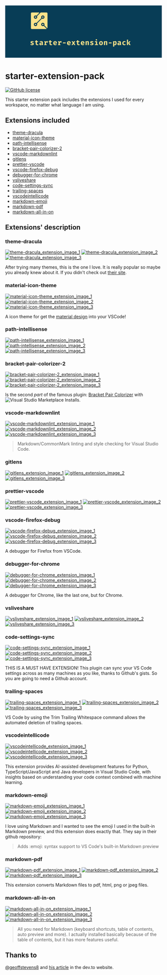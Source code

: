 ![Banner](./header_photo_1.png)

# starter-extension-pack

[![GitHub license](https://img.shields.io/github/license/e5pe/starter-extension-pack)](https://github.com/e5pe/starter-extension-pack/blob/master/LICENSE)

This starter extension pack includes the extensions I used for every workspace, no matter what language I am using.

## Extensions included

- [theme-dracula][theme-dracula-link]
- [material-icon-theme][material-icon-theme-link]
- [path-intellisense][path-intellisense-link]
- [bracket-pair-colorizer-2][bracket-pair-colorizer-2-link]
- [vscode-markdownlint][vscode-markdownlint-link]
- [gitlens][gitlens-link]
- [prettier-vscode][prettier-vscode-link]
- [vscode-firefox-debug][vscode-firefox-debug-link]
- [debugger-for-chrome][debugger-for-chrome-link]
- [vsliveshare][vsliveshare-link]
- [code-settings-sync][code-settings-sync-link]
- [trailing-spaces][trailing-spaces-link]
- [vscodeintellicode][vscodeintellicode-link]
- [markdown-emoji][markdown-emoji-link]
- [markdown-pdf][markdown-pdf-link]
- [markdown-all-in-on][markdown-all-in-on-link]

## Extensions' description

### theme-dracula

[![theme-dracula_extension_image_1][theme-dracula_extension_image_1]][theme-dracula-link]
[![theme-dracula_extension_image_2][theme-dracula_extension_image_2]][theme-dracula-link]
[![theme-dracula_extension_image_3][theme-dracula_extension_image_3]][theme-dracula_extension_ratings_link]

After trying many themes, this is the one I love. It is really popular so maybe you already knew about it. If you didn't check out [their site][dracula-page].

### material-icon-theme

[![material-icon-theme_extension_image_1][material-icon-theme_extension_image_1]][material-icon-theme-link]
[![material-icon-theme_extension_image_2][material-icon-theme_extension_image_2]][material-icon-theme-link]
[![material-icon-theme_extension_image_3][material-icon-theme_extension_image_3]][material-icon-theme_extension_ratings_link]

A icon theme for get the [material design][material_design_link] into your VSCode!

### path-intellisense

[![path-intellisense_extension_image_1][path-intellisense_extension_image_1]][path-intellisense-link]
[![path-intellisense_extension_image_2][path-intellisense_extension_image_2]][path-intellisense-link]
[![path-intellisense_extension_image_3][path-intellisense_extension_image_3]][path-intellisense_extension_ratings_link]

### bracket-pair-colorizer-2

[![bracket-pair-colorizer-2_extension_image_1][bracket-pair-colorizer-2_extension_image_1]][bracket-pair-colorizer-2-link]
[![bracket-pair-colorizer-2_extension_image_2][bracket-pair-colorizer-2_extension_image_2]][bracket-pair-colorizer-2-link]
[![bracket-pair-colorizer-2_extension_image_3][bracket-pair-colorizer-2_extension_image_3]][bracket-pair-colorizer-2_extension_ratings_link]

Is the second _part_ of the famous plugin: [Bracket Pair Colorizer](https://marketplace.visualstudio.com/items?itemName=CoenraadS.bracket-pair-colorizer) with ![Visual Studio Marketplace Installs](https://img.shields.io/visual-studio-marketplace/i/CoenraadS.bracket-pair-colorizer).

### vscode-markdownlint

[![vscode-markdownlint_extension_image_1][vscode-markdownlint_extension_image_1]][vscode-markdownlint-link]
[![vscode-markdownlint_extension_image_2][vscode-markdownlint_extension_image_2]][vscode-markdownlint-link]
[![vscode-markdownlint_extension_image_3][vscode-markdownlint_extension_image_3]][vscode-markdownlint_extension_ratings_link]

> Markdown/CommonMark linting and style checking for Visual Studio Code.

### gitlens

[![gitlens_extension_image_1][gitlens_extension_image_1]][gitlens-link]
[![gitlens_extension_image_2][gitlens_extension_image_2]][gitlens-link]
[![gitlens_extension_image_3][gitlens_extension_image_3]][gitlens_extension_ratings_link]

### prettier-vscode

[![prettier-vscode_extension_image_1][prettier-vscode_extension_image_1]][prettier-vscode-link]
[![prettier-vscode_extension_image_2][prettier-vscode_extension_image_2]][prettier-vscode-link]
[![prettier-vscode_extension_image_3][prettier-vscode_extension_image_3]][prettier-vscode_extension_ratings_link]

### vscode-firefox-debug

[![vscode-firefox-debug_extension_image_1][vscode-firefox-debug_extension_image_1]][vscode-firefox-debug-link]
[![vscode-firefox-debug_extension_image_2][vscode-firefox-debug_extension_image_2]][vscode-firefox-debug-link]
[![vscode-firefox-debug_extension_image_3][vscode-firefox-debug_extension_image_3]][vscode-firefox-debug_extension_ratings_link]

A debugger for Firefox from VSCode.

### debugger-for-chrome

[![debugger-for-chrome_extension_image_1][debugger-for-chrome_extension_image_1]][debugger-for-chrome-link]
[![debugger-for-chrome_extension_image_2][debugger-for-chrome_extension_image_2]][debugger-for-chrome-link]
[![debugger-for-chrome_extension_image_3][debugger-for-chrome_extension_image_3]][debugger-for-chrome_extension_ratings_link]

A debugger for Chrome, like the last one, but for Chrome.

### vsliveshare

[![vsliveshare_extension_image_1][vsliveshare_extension_image_1]][vsliveshare-link]
[![vsliveshare_extension_image_2][vsliveshare_extension_image_2]][vsliveshare-link]
[![vsliveshare_extension_image_3][vsliveshare_extension_image_3]][vsliveshare_extension_ratings_link]

### code-settings-sync

[![code-settings-sync_extension_image_1][code-settings-sync_extension_image_1]][code-settings-sync-link]
[![code-settings-sync_extension_image_2][code-settings-sync_extension_image_2]][code-settings-sync-link]
[![code-settings-sync_extension_image_3][code-settings-sync_extension_image_3]][code-settings-sync_extension_ratings_link]

THIS IS A MUST HAVE EXTENSION!
This plugin can sync your VS Code settings across as many machines as you like, thanks to Github's gists. So you are going to need a Github account.

### trailing-spaces

[![trailing-spaces_extension_image_1][trailing-spaces_extension_image_1]][trailing-spaces-link]
[![trailing-spaces_extension_image_2][trailing-spaces_extension_image_2]][trailing-spaces-link]
[![trailing-spaces_extension_image_3][trailing-spaces_extension_image_3]][trailing-spaces_extension_ratings_link]

VS Code by using the Trim Trailing Whitespace command allows the automated deletion of trailing spaces.

### vscodeintellicode

[![vscodeintellicode_extension_image_1][vscodeintellicode_extension_image_1]][vscodeintellicode-link]
[![vscodeintellicode_extension_image_2][vscodeintellicode_extension_image_2]][vscodeintellicode-link]
[![vscodeintellicode_extension_image_3][vscodeintellicode_extension_image_3]][vscodeintellicode_extension_ratings_link]

This extension provides AI-assisted development features for Python, TypeScript/JavaScript and Java developers in Visual Studio Code, with insights based on understanding your code context combined with machine learning.

### markdown-emoji

[![markdown-emoji_extension_image_1][markdown-emoji_extension_image_1]][markdown-emoji-link]
[![markdown-emoji_extension_image_2][markdown-emoji_extension_image_2]][markdown-emoji-link]
[![markdown-emoji_extension_image_3][markdown-emoji_extension_image_3]][markdown-emoji_extension_ratings_link]

I love using Markdown and I wanted to see the emoji I used in the built-in Markdown preview, and this extension does exactly that.
They say in their github repository:

> Adds :emoji: syntax support to VS Code's built-in Markdown preview

### markdown-pdf

[![markdown-pdf_extension_image_1][markdown-pdf_extension_image_1]][markdown-pdf-link]
[![markdown-pdf_extension_image_2][markdown-pdf_extension_image_2]][markdown-pdf-link]
[![markdown-pdf_extension_image_3][markdown-pdf_extension_image_3]][markdown-pdf_extension_ratings_link]

This extension converts Markdown files to pdf, html, png or jpeg files.

### markdown-all-in-on

[![markdown-all-in-on_extension_image_1][markdown-all-in-on_extension_image_1]][markdown-all-in-on-link]
[![markdown-all-in-on_extension_image_2][markdown-all-in-on_extension_image_2]][markdown-all-in-on-link]
[![markdown-all-in-on_extension_image_3][markdown-all-in-on_extension_image_3]][markdown-all-in-on_extension_ratings_link]

> All you need for Markdown (keyboard shortcuts, table of contents, auto preview and more).
> I actually installed basically because of the table of contents, but it has more features useful.

## Thanks to

[@geoffstevens8][geoffstevens8_github_account] and [his article](https://dev.to/thegeoffstevens/how-to-create-your-own-vs-code-extension-pack-nab) in the dev.to website.

<!-- URLS -->
<!-- general url -->

[extensions-marketplace-url]: https://marketplace.visualstudio.com/items?itemName=

<!-- extensions links -->
<!-- In the part with 'extension_image' first is version, second installs and third ratings -->
<!-- theme-dracula extension links -->

[theme-dracula-link]: https://marketplace.visualstudio.com/items?itemName=dracula-theme.theme-dracula
[theme-dracula_extension_ratings_link]: https://marketplace.visualstudio.com/items?itemName=dracula-theme.theme-dracula&ssr=false#review-details
[theme-dracula_extension_image_1]: https://vsmarketplacebadge.apphb.com/version-short/dracula-theme.theme-dracula.svg
[theme-dracula_extension_image_2]: https://vsmarketplacebadge.apphb.com/installs-short/dracula-theme.theme-dracula.svg
[theme-dracula_extension_image_3]: https://vsmarketplacebadge.apphb.com/rating-short/dracula-theme.theme-dracula.svg

<!-- material-icon-theme links -->

[material-icon-theme-link]: https://marketplace.visualstudio.com/items?itemName=PKief.material-icon-theme
[material-icon-theme_extension_ratings_link]: https://marketplace.visualstudio.com/items?itemName=PKief.material-icon-theme&ssr=false#review-details
[material-icon-theme_extension_image_1]: https://img.shields.io/visual-studio-marketplace/v/PKief.material-icon-theme
[material-icon-theme_extension_image_2]: https://img.shields.io/visual-studio-marketplace/i/PKief.material-icon-theme
[material-icon-theme_extension_image_3]: https://img.shields.io/visual-studio-marketplace/r/PKief.material-icon-theme

<!-- path-intellisense links -->

[path-intellisense-link]: https://marketplace.visualstudio.com/items?itemName=christian-kohler.path-intellisense
[path-intellisense_extension_ratings_link]: https://marketplace.visualstudio.com/items?**itemName**=christian-kohler.path-intellisense&ssr=false#review-details
[path-intellisense_extension_image_1]: https://img.shields.io/visual-studio-marketplace/v/christian-kohler.path-intellisense
[path-intellisense_extension_image_2]: https://img.shields.io/visual-studio-marketplace/i/christian-kohler.path-intellisense
[path-intellisense_extension_image_3]: https://img.shields.io/visual-studio-marketplace/r/christian-kohler.path-intellisense

<!-- bracket-pair-colorizer-2 links -->

[bracket-pair-colorizer-2-link]: https://marketplace.visualstudio.com/items?itemName=CoenraadS.bracket-pair-colorizer-2
[bracket-pair-colorizer-2_extension_ratings_link]: https://marketplace.visualstudio.com/items?itemName=CoenraadS.bracket-pair-colorizer-2&ssr=false#review-details
[bracket-pair-colorizer-2_extension_image_1]: https://img.shields.io/visual-studio-marketplace/v/CoenraadS.bracket-pair-colorizer-2
[bracket-pair-colorizer-2_extension_image_2]: https://img.shields.io/visual-studio-marketplace/i/CoenraadS.bracket-pair-colorizer-2
[bracket-pair-colorizer-2_extension_image_3]: https://img.shields.io/visual-studio-marketplace/r/CoenraadS.bracket-pair-colorizer-2

<!-- vscode-markdownlintvscode-markdownlint links -->

[vscode-markdownlint-link]: https://marketplace.visualstudio.com/items?itemName=DavidAnson.vscode-markdownlint
[vscode-markdownlint_extension_ratings_link]: https://marketplace.visualstudio.com/items?itemName=DavidAnson.vscode-markdownlint&ssr=false#review-details
[vscode-markdownlint_extension_image_1]: https://img.shields.io/visual-studio-marketplace/v/DavidAnson.vscode-markdownlint
[vscode-markdownlint_extension_image_2]: https://img.shields.io/visual-studio-marketplace/i/DavidAnson.vscode-markdownlint
[vscode-markdownlint_extension_image_3]: https://img.shields.io/visual-studio-marketplace/r/DavidAnson.vscode-markdownlint

<!-- gitlens links -->

[gitlens-link]: https://marketplace.visualstudio.com/items?itemName=eamodio.gitlens
[gitlens_extension_ratings_link]: https://marketplace.visualstudio.com/items?itemName=eamodio.gitlens&ssr=false#review-details
[gitlens_extension_image_1]: https://img.shields.io/visual-studio-marketplace/v/eamodio.gitlens
[gitlens_extension_image_2]: https://img.shields.io/visual-studio-marketplace/i/eamodio.gitlens
[gitlens_extension_image_3]: https://img.shields.io/visual-studio-marketplace/r/eamodio.gitlens

<!-- prettier-vscode links -->

[prettier-vscode-link]: https://marketplace.visualstudio.com/items?itemName=esbenp.prettier-vscode
[prettier-vscode_extension_ratings_link]: https://marketplace.visualstudio.com/items?itemName=esbenp.prettier-vscode&ssr=false#review-details
[prettier-vscode_extension_image_1]: https://img.shields.io/visual-studio-marketplace/v/esbenp.prettier-vscode
[prettier-vscode_extension_image_2]: https://img.shields.io/visual-studio-marketplace/i/esbenp.prettier-vscode
[prettier-vscode_extension_image_3]: https://img.shields.io/visual-studio-marketplace/r/esbenp.prettier-vscode

<!-- vscode-firefox-debug links -->

[vscode-firefox-debug-link]: https://marketplace.visualstudio.com/items?itemName=firefox-devtools.vscode-firefox-debug
[vscode-firefox-debug_extension_ratings_link]: https://marketplace.visualstudio.com/items?itemName=firefox-devtools.vscode-firefox-debug&ssr=false#review-details
[vscode-firefox-debug_extension_image_1]: https://img.shields.io/visual-studio-marketplace/v/firefox-devtools.vscode-firefox-debug
[vscode-firefox-debug_extension_image_2]: https://img.shields.io/visual-studio-marketplace/i/firefox-devtools.vscode-firefox-debug
[vscode-firefox-debug_extension_image_3]: https://img.shields.io/visual-studio-marketplace/r/firefox-devtools.vscode-firefox-debug

<!-- vsliveshare links -->

[vsliveshare-link]: https://marketplace.visualstudio.com/items?itemName=ms-vsliveshare.vsliveshare
[vsliveshare_extension_ratings_link]: https://marketplace.visualstudio.com/items?itemName=ms-vsliveshare.vsliveshare&ssr=false#review-details
[vsliveshare_extension_image_1]: https://img.shields.io/visual-studio-marketplace/v/ms-vsliveshare.vsliveshare
[vsliveshare_extension_image_2]: https://img.shields.io/visual-studio-marketplace/i/ms-vsliveshare.vsliveshare
[vsliveshare_extension_image_3]: https://img.shields.io/visual-studio-marketplace/r/ms-vsliveshare.vsliveshare

<!-- debugger-for-chrome links -->

[debugger-for-chrome-link]: https://marketplace.visualstudio.com/items?itemName=msjsdiag.debugger-for-chrome
[debugger-for-chrome_extension_ratings_link]: https://marketplace.visualstudio.com/items?itemName=msjsdiag.debugger-for-chrome&ssr=false#review-details
[debugger-for-chrome_extension_image_1]: https://img.shields.io/visual-studio-marketplace/v/msjsdiag.debugger-for-chrome
[debugger-for-chrome_extension_image_2]: https://img.shields.io/visual-studio-marketplace/i/msjsdiag.debugger-for-chrome
[debugger-for-chrome_extension_image_3]: https://img.shields.io/visual-studio-marketplace/r/msjsdiag.debugger-for-chrome

<!-- code-settings-sync links -->

[code-settings-sync-link]: https://marketplace.visualstudio.com/items?itemName=Shan.code-settings-sync
[code-settings-sync_extension_ratings_link]: https://marketplace.visualstudio.com/items?itemName=Shan.code-settings-sync&ssr=false#review-details
[code-settings-sync_extension_image_1]: https://img.shields.io/visual-studio-marketplace/v/Shan.code-settings-sync
[code-settings-sync_extension_image_2]: https://img.shields.io/visual-studio-marketplace/i/Shan.code-settings-sync
[code-settings-sync_extension_image_3]: https://img.shields.io/visual-studio-marketplace/r/Shan.code-settings-sync

<!-- trailing-spaces links -->

[trailing-spaces-link]: https://marketplace.visualstudio.com/items?itemName=shardulm94.trailing-spaces
[trailing-spaces_extension_ratings_link]: https://marketplace.visualstudio.com/items?itemName=shardulm94.trailing-spaces&ssr=false#review-details
[trailing-spaces_extension_image_1]: https://img.shields.io/visual-studio-marketplace/v/shardulm94.trailing-spaces
[trailing-spaces_extension_image_2]: https://img.shields.io/visual-studio-marketplace/i/shardulm94.trailing-spaces
[trailing-spaces_extension_image_3]: https://img.shields.io/visual-studio-marketplace/r/shardulm94.trailing-spaces

<!-- vscodeintellicodevscodeintellicode links -->

[vscodeintellicode-link]: https://marketplace.visualstudio.com/items?itemName=VisualStudioExptTeam.vscodeintellicode
[vscodeintellicode_extension_ratings_link]: https://marketplace.visualstudio.com/items?itemName=VisualStudioExptTeam.vscodeintellicode&ssr=false#review-details
[vscodeintellicode_extension_image_1]: https://img.shields.io/visual-studio-marketplace/v/VisualStudioExptTeam.vscodeintellicode
[vscodeintellicode_extension_image_2]: https://img.shields.io/visual-studio-marketplace/i/VisualStudioExptTeam.vscodeintellicode
[vscodeintellicode_extension_image_3]: https://img.shields.io/visual-studio-marketplace/r/VisualStudioExptTeam.vscodeintellicode

<!-- markdown-emoji links -->

[markdown-emoji-link]: https://marketplace.visualstudio.com/items?itemName=bierner.markdown-emoji
[markdown-emoji_extension_ratings_link]: https://marketplace.visualstudio.com/items?itemName=bierner.markdown-emoji&ssr=false#review-details
[markdown-emoji_extension_image_1]: https://img.shields.io/visual-studio-marketplace/v/bierner.markdown-emoji
[markdown-emoji_extension_image_2]: https://img.shields.io/visual-studio-marketplace/i/bierner.markdown-emoji
[markdown-emoji_extension_image_3]: https://img.shields.io/visual-studio-marketplace/r/bierner.markdown-emoji

<!-- markdown-pdf links -->

[markdown-pdf-link]: https://marketplace.visualstudio.com/items?itemName=yzane.markdown-pdf
[markdown-pdf_extension_ratings_link]: https://marketplace.visualstudio.com/items?itemName=yzane.markdown-pdf&ssr=false#review-details
[markdown-pdf_extension_image_1]: https://img.shields.io/visual-studio-marketplace/v/yzane.markdown-pdf
[markdown-pdf_extension_image_2]: https://img.shields.io/visual-studio-marketplace/i/yzane.markdown-pdf
[markdown-pdf_extension_image_3]: https://img.shields.io/visual-studio-marketplace/r/yzane.markdown-pdf

<!-- markdown-all-in-on links -->

[markdown-all-in-on-link]: https://marketplace.visualstudio.com/items?itemName=yzhang.markdown-all-in-one
[markdown-all-in-on_extension_ratings_link]: https://marketplace.visualstudio.com/items?itemName=yzhang.markdown-all-in-one&ssr=false#review-details
[markdown-all-in-on_extension_image_1]: https://img.shields.io/visual-studio-marketplace/v/yzhang.markdown-all-in-one
[markdown-all-in-on_extension_image_2]: https://img.shields.io/visual-studio-marketplace/i/yzhang.markdown-all-in-one
[markdown-all-in-on_extension_image_3]: https://img.shields.io/visual-studio-marketplace/r/yzhang.markdown-all-in-one

<!-- Prerequisites -->

[pandocurl]: http://pandoc.org/installing.html

<!-- Other links -->

[dracula-page]: https://draculatheme.com/
[material_design_link]: https://material.io/design/
[geoffstevens8_github_account]: http://github.com/geoffstevens8
